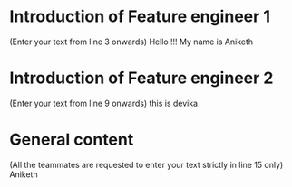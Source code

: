 # Introduction of Feature engineer 1
(Enter your text from line 3 onwards) 
Hello !!! 
My name is Aniketh


# Introduction of Feature engineer 2 
(Enter your text from line 9 onwards)
this
is
devika

# General content
(All the teammates are requested to enter your text strictly in line 15 only)
Aniketh




